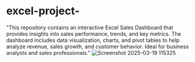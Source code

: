 # excel-project-
"This repository contains an interactive Excel Sales Dashboard that provides insights into sales performance, trends, and key metrics. The dashboard includes data visualization, charts, and pivot tables to help analyze revenue, sales growth, and customer behavior. Ideal for business analysts and sales professionals."
![Screenshot 2025-03-19 115325](https://github.com/user-attachments/assets/e0e77a18-f1bb-4ca7-8af4-0f78dae17767)
